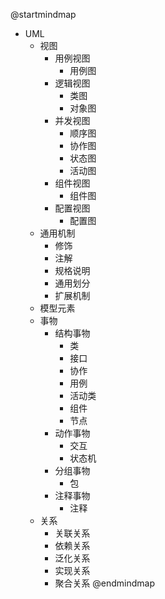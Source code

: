 @startmindmap
* UML
	* 视图
		* 用例视图
			* 用例图
		* 逻辑视图
			* 类图
			* 对象图
		* 并发视图
			* 顺序图
			* 协作图
			* 状态图
			* 活动图
		* 组件视图
			* 组件图
		* 配置视图
			* 配置图
	* 通用机制
		* 修饰
		* 注解
		* 规格说明
		* 通用划分
		* 扩展机制
	* 模型元素
	* 事物
		* 结构事物
			* 类
			* 接口
			* 协作
			* 用例
			* 活动类
			* 组件
			* 节点
		* 动作事物
			* 交互
			* 状态机
		* 分组事物
			* 包
		* 注释事物
			* 注释
	* 关系
		* 关联关系
		* 依赖关系
		* 泛化关系
		* 实现关系
		* 聚合关系
@endmindmap
